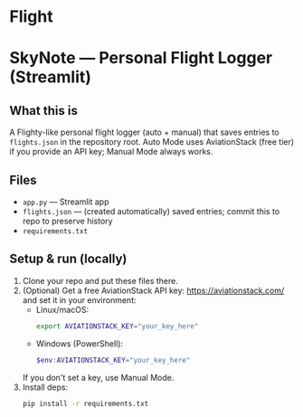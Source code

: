 # Flight
# SkyNote — Personal Flight Logger (Streamlit)

## What this is
A Flighty-like personal flight logger (auto + manual) that saves entries to `flights.json` in the repository root. Auto Mode uses AviationStack (free tier) if you provide an API key; Manual Mode always works.

## Files
- `app.py` — Streamlit app
- `flights.json` — (created automatically) saved entries; commit this to repo to preserve history
- `requirements.txt`

## Setup & run (locally)
1. Clone your repo and put these files there.
2. (Optional) Get a free AviationStack API key: https://aviationstack.com/ and set it in your environment:
   - Linux/macOS:
     ```bash
     export AVIATIONSTACK_KEY="your_key_here"
     ```
   - Windows (PowerShell):
     ```powershell
     $env:AVIATIONSTACK_KEY="your_key_here"
     ```
   If you don't set a key, use Manual Mode.
3. Install deps:
   ```bash
   pip install -r requirements.txt
